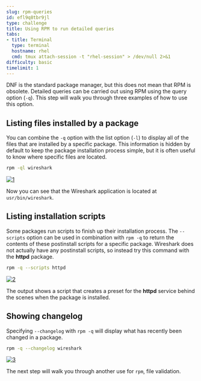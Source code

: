 ```yaml
---
slug: rpm-queries
id: efl9q8tbr9jl
type: challenge
title: Using RPM to run detailed queries
tabs:
- title: Terminal
  type: terminal
  hostname: rhel
  cmd: tmux attach-session -t "rhel-session" > /dev/null 2>&1
difficulty: basic
timelimit: 1
---
```


DNF is the standard package manager, but this does not mean that RPM is obsolete. Detailed queries can be carried out using RPM using the query option (`-q`). This step will walk you through three examples of how to use this option.

## Listing files installed by a package

You can combine the `-q` option with the list option (`-l`) to display all of the files that are installed by a specific package. This information is hidden by default to keep the package installation process simple, but it is often useful to know where specific files are located.

```bash
rpm -ql wireshark
```

<a href="#1">
 <img alt="1" src="../assets/rpmqlwireshark.png" />
</a>

<a href="#" class="lightbox" id="1">
 <img alt="An example image" src="../assets/rpmqlwireshark.png" />
</a>

Now you can see that the Wireshark application is located at `usr/bin/wireshark`.

## Listing installation scripts

Some packages run scripts to finish up their installation process. The `--scripts` option can be used in combination with `rpm -q` to return the contents of these postinstall scripts for a specific package. Wireshark does not actually have any postinstall scripts, so instead try this command with the __httpd__ package.

```bash
rpm -q --scripts httpd
```

<a href="#2">
 <img alt="2" src="../assets/scripts.png" />
</a>

<a href="#" class="lightbox" id="2">
 <img alt="An example image" src="../assets/scripts.png" />
</a>

The output shows a script that creates a preset for the __httpd__ service behind the scenes when the package is installed.

## Showing changelog

Specifying `--changelog` with `rpm -q` will display what has recently been changed in a package.

```bash
rpm -q --changelog wireshark
```

<a href="#3">
 <img alt="3" src="../assets/changelog.png" />
</a>

<a href="#" class="lightbox" id="3">
 <img alt="An example image" src="../assets/changelog.png" />
</a>

The next step will walk you through another use for `rpm`, file validation.

<style>
.lightbox {
  display: none;
  position: fixed;
  justify-content: center;
  align-items: center;
  z-index: 999;
  top: 0;
  left: 0;
  right: 0;
  bottom: 0;
  padding: 1rem;
  background: rgba(0, 0, 0, 0.8);
}

.lightbox:target {
  display: flex;
}

.lightbox img {
  max-height: 100%;
}
</style>
